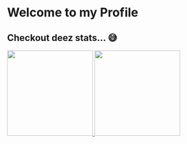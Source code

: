 # Welcome to my Profile

## Checkout deez stats... :sweat_smile:

<p>
    <a href="https://github-readme-stats.vercel.app/api/top-langs/?username=brian-ikiara">
        <img height="200em" src="https://github-readme-stats.vercel.app/api/top-langs/?username=brian-ikiara" />
        <img height="200em" src="https://github-readme-stats.vercel.app/api?username=brian-ikiara&count_private=true&show_icons=trues" />
    </a>
</p>
